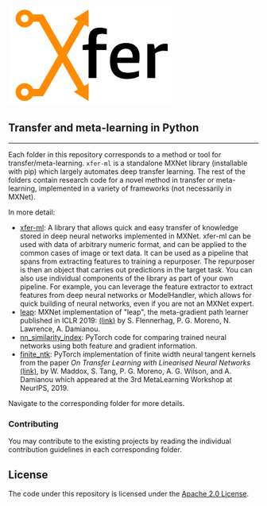 
![Xfer](xfer-ml/docs/image/logo_330x200.png)

## Transfer and meta-learning in Python
--------------------------------------------------------------------------------


Each folder in this repository corresponds to a method or tool for transfer/meta-learning. `xfer-ml` is a standalone MXNet library (installable with pip) which largely automates deep transfer learning. The rest of the folders contain research code for a novel method in transfer or meta-learning, implemented in a variety of frameworks (not necessarily in MXNet). 

In more detail:
- [xfer-ml](xfer-ml): A library that allows quick and easy transfer of knowledge stored in deep neural networks implemented in MXNet. xfer-ml can be used with data of arbitrary numeric format, and can be applied to the common cases of image or text data. It can be used as a pipeline that spans from extracting features to training a repurposer. The repurposer is then an object that carries out predictions in the target task. You can also use individual components of the library as part of your own pipeline. For example, you can leverage the feature extractor to extract features from deep neural networks or ModelHandler, which allows for quick building of neural networks, even if you are not an MXNet expert.   
- [leap](leap): MXNet implementation of  "leap", the meta-gradient path learner published in ICLR 2019: [(link)](https://arxiv.org/abs/1812.01054) by S. Flennerhag, P. G. Moreno, N. Lawrence, A. Damianou.   
- [nn_similarity_index](nn_similarity_index): PyTorch code for comparing trained neural networks using both feature and gradient information.   
- [finite_ntk](finite_ntk): PyTorch implementation of finite width neural tangent kernels from the paper *On Transfer Learning with Linearised Neural Networks* [(link)](http://metalearning.ml/2019/papers/metalearn2019-maddox.pdf), by W. Maddox, S. Tang, P. G. Moreno, A. G. Wilson, and A. Damianou which appeared at the 3rd MetaLearning Workshop at NeurIPS, 2019.     

Navigate to the corresponding folder for more details.


### Contributing 

You may contribute to the existing projects by reading the individual contribution guidelines in each corresponding folder. 

## License

The code under this repository is licensed under the [Apache 2.0 License](LICENSE).
